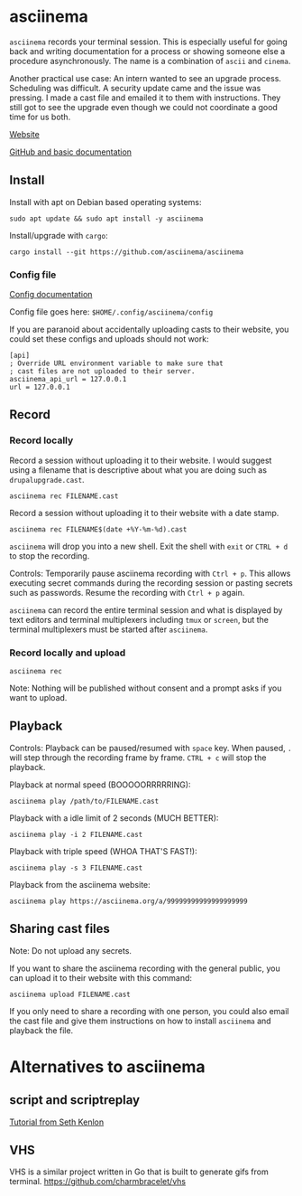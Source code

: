 # asciinema

`asciinema` records your terminal session.  This is especially useful for going back and writing documentation for a process or showing someone else a procedure asynchronously.  The name is a combination of `ascii` and `cinema`.

Another practical use case: An intern wanted to see an upgrade process.  Scheduling was difficult.  A security update came and the issue was pressing.  I made a cast file and emailed it to them with instructions.  They still got to see the upgrade even though we could not coordinate a good time for us both.

[Website](https://asciinema.org/)

[GitHub and basic documentation](https://github.com/asciinema/asciinema)

## Install

Install with apt on Debian based operating systems:

    sudo apt update && sudo apt install -y asciinema

Install/upgrade with `cargo`:

    cargo install --git https://github.com/asciinema/asciinema

### Config file

[Config documentation](https://github.com/asciinema/asciinema#configuration-file)

Config file goes here: `$HOME/.config/asciinema/config`

If you are paranoid about accidentally uploading casts to their website, you could set these configs and uploads should not work:

```
[api]
; Override URL environment variable to make sure that
; cast files are not uploaded to their server.
asciinema_api_url = 127.0.0.1
url = 127.0.0.1
```

## Record

### Record locally

Record a session without uploading it to their website. I would suggest using a filename that is descriptive about what you are doing such as `drupalupgrade.cast`.

    asciinema rec FILENAME.cast

Record a session without uploading it to their website with a date stamp.

    asciinema rec FILENAME$(date +%Y-%m-%d).cast

`asciinema` will drop you into a new shell.  Exit the shell with `exit` or `CTRL + d` to stop the recording.

Controls: Temporarily pause asciinema recording with `Ctrl + p`.  This allows executing secret commands during the recording session or pasting secrets such as passwords.  Resume the recording with `Ctrl + p` again.

`asciinema` can record the entire terminal session and what is displayed by text editors and terminal multiplexers including `tmux` or `screen`, but the terminal multiplexers must be started after `asciinema`.

### Record locally and upload

    asciinema rec

Note: Nothing will be published without consent and a prompt asks if you want to upload.

## Playback

Controls: Playback can be paused/resumed with `space` key.  When paused, `.` will step through the recording frame by frame.  `CTRL + c` will stop the playback.

Playback at normal speed (BOOOOORRRRRING):

    asciinema play /path/to/FILENAME.cast

Playback with a idle limit of 2 seconds (MUCH BETTER): 

    asciinema play -i 2 FILENAME.cast

Playback with triple speed (WHOA THAT'S FAST!):

    asciinema play -s 3 FILENAME.cast

Playback from the asciinema website:

    asciinema play https://asciinema.org/a/99999999999999999999

## Sharing cast files

Note: Do not upload any secrets.

If you want to share the asciinema recording with the general public, you can upload it to their website with this command:

    asciinema upload FILENAME.cast

If you only need to share a recording with one person, you could also email the cast file and give them instructions on how to install `asciinema` and playback the file.

# Alternatives to asciinema

## script and scriptreplay

[Tutorial from Seth Kenlon](https://www.redhat.com/sysadmin/record-terminal-script-scriptreplay)

## VHS

VHS is a similar project written in Go that is built to generate gifs from terminal.  <https://github.com/charmbracelet/vhs>
